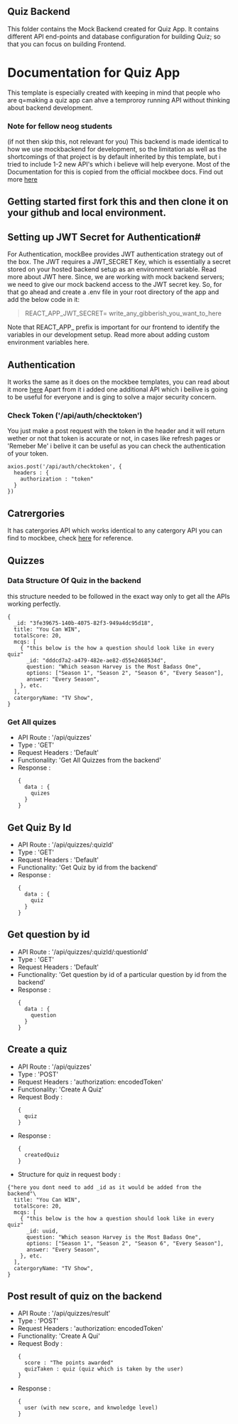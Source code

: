 ## Quiz Backend

This folder contains the Mock Backend created for Quiz App. It contains different API end-points and database configuration for building Quiz; so that you can focus on building Frontend.


# Documentation for Quiz App
This template is especially created with keeping in mind that people who are q=making a quiz app can ahve a temproroy running API without thinking about backend development.

### Note for fellow neog students
(if not then skip this, not relevant for you)
This backend is made identical to how we use mockbackend for development, so the limitation as well as the shortcomings of that project is by default inherited by this template, but i tried to include 1-2 new API's which i believe will help everyone.
Most of the Documentation for this is copied from the official mockbee docs. Find out more [here](https://mockbee.netlify.app/)


## Getting started first fork this and then clone it on your github and local environment.

## Setting up JWT Secret for Authentication#
For Authentication, mockBee provides JWT authentication strategy out of the box. The JWT requires a JWT_SECRET Key, which is essentially a secret stored on your hosted backend setup as an environment variable. Read more about JWT here. Since, we are working with mock backend servers; we need to give our mock backend access to the JWT secret key. So, for that go ahead and create a .env file in your root directory of the app and add the below code in it:

 > REACT_APP_JWT_SECRET= write_any_gibberish_you_want_to_here
  
Note that REACT_APP_ prefix is important for our frontend to identify the variables in our development setup. Read more about adding custom environment variables here.

  
## Authentication
It works the same as it does on the mockbee templates, you can read about it more [here](https://mockbee.netlify.app/docs/api/general/auth)
Apart from it i added one additional API which i beilive is going to be useful for everyone and is ging to solve a major security concern.

### Check Token ('/api/auth/checktoken')
You just  make a post request with the token in the header and it will return wether or not that token is accurate or not, in cases like refresh pages or 'Remeber Me' i belive it can be useful as you can check the authentication of your token.
  
```
axios.post('/api/auth/checktoken', {
  headers : {
    authorization : "token"
  }
})
```
  
## Catrergories
It has catergories API which works identical to any catergory API you can find to mockbee, check [here](https://mockbee.netlify.app/docs/api/apps/e-commerce#1-get-apicategories) for reference.

## Quizzes

### Data Structure Of Quiz in the backend
this structure needed to be followed in the exact way only to get all the APIs working perfectly.
```
{
  _id: "3fe39675-140b-4075-82f3-949a4dc95d18",
  title: "You Can WIN",
  totalScore: 20,
  mcqs: [
    { "this below is the how a question should look like in every quiz"
      _id: "dddcd7a2-a479-482e-ae82-d55e2468534d",
      question: "Which season Harvey is the Most Badass One",
      options: ["Season 1", "Season 2", "Season 6", "Every Season"],
      answer: "Every Season",
    }, etc.
  ],
  catergoryName: "TV Show",
}
```


### Get All quizes
* API Route : '/api/quizzes'
* Type : 'GET'
* Request Headers : 'Default'
* Functionality: 'Get All Quizzes from the backend'
* Response : 
  ```
  {
    data : {
      quizes
    }
  }
  ```
  
## Get Quiz By Id
* API Route : '/api/quizzes/:quizId'
* Type : 'GET'
* Request Headers : 'Default'
* Functionality: 'Get Quiz by id from the backend'
* Response : 
  ```
  {
    data : {
      quiz
    }
  }
  ```
  
## Get question by id 
* API Route : '/api/quizzes/:quizId/:questionId'
* Type : 'GET'
* Request Headers : 'Default'
* Functionality: 'Get question by id of a particular question by id from the backend'
* Response : 
  ```
  {
    data : {
      question
    }
  }
  ```
  
## Create a quiz
* API Route : '/api/quizzes'
* Type : 'POST'
* Request Headers : 'authorization: encodedToken'
* Functionality: 'Create A Quiz'
* Request Body : 
  ```
  {
    quiz
  }
  ```
* Response : 
  ```
  {
    createdQuiz
  }
  ```
* Structure for quiz in request body :<br>
```
{"here you dont need to add _id as it would be added from the backend"\
  title: "You Can WIN",
  totalScore: 20,
  mcqs: [
    { "this below is the how a question should look like in every quiz"
      _id: uuid,
      question: "Which season Harvey is the Most Badass One",
      options: ["Season 1", "Season 2", "Season 6", "Every Season"],
      answer: "Every Season",
    }, etc.
  ],
  catergoryName: "TV Show",
}
```
  
## Post result of quiz on the backend
* API Route : '/api/quizzes/result'
* Type : 'POST'
* Request Headers : 'authorization: encodedToken'
* Functionality: 'Create A Qui'
* Request Body : 
  ```
  {
    score : "The points awarded"
    quizTaken : quiz (quiz which is taken by the user)
  }
  ```
* Response : 
  ```
  {
    user (with new score, and knwoledge level)
  }
  ```
